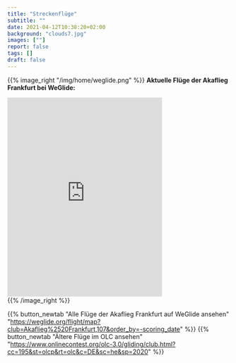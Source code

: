 ```yaml
---
title: "Streckenflüge"
subtitle: ""
date: 2021-04-12T10:38:20+02:00
background: "clouds7.jpg"
images: [""]
report: false
tags: []
draft: false
---
```


{{% image_right "/img/home/weglide.png" %}}
**Aktuelle Flüge der Akaflieg Frankfurt bei WeGlide:**
<div class='map-container'><iframe src='https://weglide.org/embedded/club/107' width='350' height='450' frameborder='0' style='border:0' allowfullscreen></iframe></div>
{{% /image_right %}}

{{% button_newtab "Alle Flüge der Akaflieg Frankfurt auf WeGlide ansehen" "https://weglide.org/flight/map?club=Akaflieg%2520Frankfurt,107&order_by=-scoring_date" %}}
{{% button_newtab "Ältere Flüge im OLC ansehen" "https://www.onlinecontest.org/olc-3.0/gliding/club.html?cc=195&st=olcp&rt=olc&c=DE&sc=he&sp=2020" %}}
